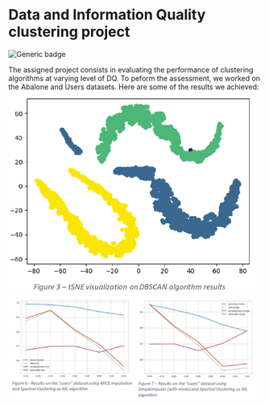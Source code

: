 # Data and Information Quality clustering project
![Generic badge](https://img.shields.io/badge/Score:-3/3-<COLOR>.svg)

The assigned project consists in evaluating the performance of clustering algorithms at varying level of DQ. To peform the assessment, we worked on the Abalone and Users datasets.
Here are some of the results we achieved:
![Alt text](images/results1.png)
![Alt text](images/results.png)

